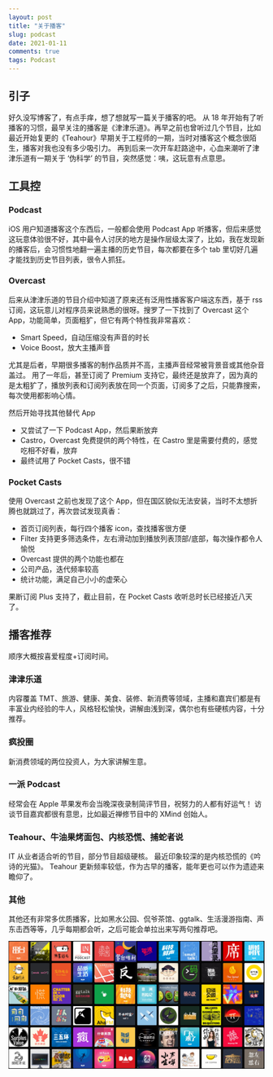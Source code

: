 ```yaml
---
layout: post
title: "关于播客"
slug: podcast
date: 2021-01-11
comments: true
tags: Podcast
---
```


## 引子

好久没写博客了，有点手痒，想了想就写一篇关于播客的吧。
从 18 年开始有了听播客的习惯，最早关注的播客是《津津乐道》。再早之前也曾听过几个节目，比如最近开始复更的《Teahour》早期关于工程师的一期，当时对播客这个概念很陌生，播客对我也没有多少吸引力。
再到后来一次开车赶路途中，心血来潮听了津津乐道有一期关于 ‘伪科学’ 的节目，突然感觉：咦，这玩意有点意思。


## 工具控

### Podcast
iOS 用户知道播客这个东西后，一般都会使用 Podcast App 听播客，但后来感觉这玩意体验很不好，其中最令人讨厌的地方是操作层级太深了，比如，我在发现新的播客后，会习惯性地翻一遍主播的历史节目，每次都要在多个 tab 里切好几遍才能找到历史节目列表，很令人抓狂。

### Overcast
后来从津津乐道的节目介绍中知道了原来还有泛用性播客客户端这东西，基于 rss 订阅，这玩意儿对程序员来说熟悉的很呀。搜罗了一下找到了 Overcast 这个 App，功能简单，页面粗犷，但它有两个特性我非常喜欢：
- Smart Speed，自动压缩没有声音的时长
- Voice Boost，放大主播声音

尤其是后者，早期很多播客的制作品质并不高，主播声音经常被背景音或其他杂音盖过。
用了一年后，甚至订阅了 Premium 支持它，最终还是放弃了，因为真的是太粗犷了，播放列表和订阅列表放在同一个页面，订阅多了之后，只能靠搜索，每次使用都影响心情。

然后开始寻找其他替代 App
- 又尝试了一下 Podcast App，然后果断放弃
- Castro，Overcast 免费提供的两个特性，在 Castro 里是需要付费的，感觉吃相不好看，放弃
- 最终试用了 Pocket Casts，很不错


### Pocket Casts
使用 Overcast 之前也发现了这个 App，但在国区貌似无法安装，当时不太想折腾也就跳过了，再次尝试发现真香：
- 首页订阅列表，每行四个播客 icon，查找播客很方便
- Filter 支持更多筛选条件，左右滑动加到播放列表顶部/底部，每次操作都令人愉悦
- Overcast 提供的两个功能也都在
- 公司产品，迭代频率较高
- 统计功能，满足自己小小的虚荣心

果断订阅 Plus 支持了，截止目前，在 Pocket Casts 收听总时长已经接近八天了。


## 播客推荐

顺序大概按喜爱程度+订阅时间。

### 津津乐道

内容覆盖 TMT、旅游、健康、美食、装修、新消费等领域，主播和嘉宾们都是有丰富业内经验的牛人，风格轻松愉快，讲解由浅到深，偶尔也有些硬核内容，十分推荐。

### 疯投圈

新消费领域的两位投资人，为大家讲解生意。

### 一派 Podcast

经常会在 Apple 苹果发布会当晚深夜录制简评节目，祝努力的人都有好运气！
访谈节目嘉宾都很有意思，比如最近禅修节目中的 XMind 创始人。

### Teahour、牛油果烤面包、内核恐慌、捕蛇者说

IT 从业者适合听的节目，部分节目超级硬核。
最近印象较深的是内核恐慌的《吟诗的光猫》。
Teahour 更新频率较低，作为古早的播客，能年更也可以作为遗迹来瞻仰了。

### 其他

其他还有非常多优质播客，比如黑水公园、侃爷茶馆、ggtalk、生活漫游指南、声东击西等等，几乎每期都会听，之后可能会单拉出来写两句推荐吧。

![附一张目前订阅播客列表](media/Xnip2021-01-12_20-13-04.jpg)

